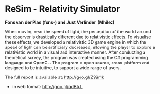 ReSim - Relativity Simulator
=====
**Fons van der Plas (fons-) and Just Verlinden (Mhilez)**

When moving near the speed of light, the perception of the world around the observer is drastically different due to relativistic effects. To visualise these effects, we developed a relativistic 3D game engine in which the speed of light can be artificially decreased, allowing the player to explore a relativistic world in a visual and interactive manner. After conducting a theoretical survey, the program was created using the C# programming language and OpenGL. The program is open source, cross-platform and designed to be intuitive, to support a wide range of users.

The full report is available at: http://goo.gl/Z3Sr1k
- in web format: http://goo.gl/qdBtuL
